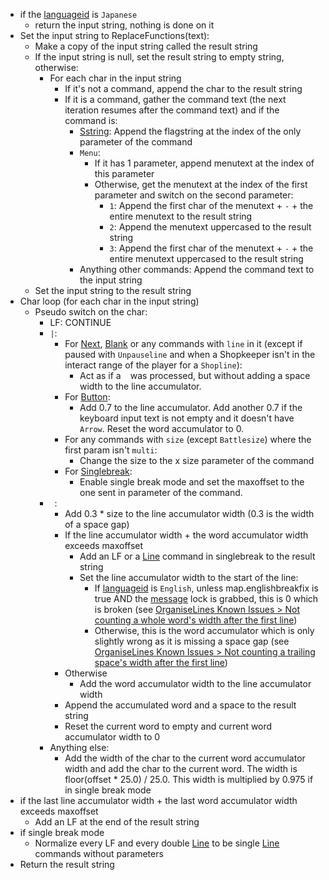 * if the [languageid](../../languageid.md) is `Japanese`
  * return the input string, nothing is done on it
* Set the input string to ReplaceFunctions(text):
  * Make a copy of the input string called the result string
  * If the input string is null, set the result string to empty string, otherwise:
    * For each char in the input string
      * If it's not a command, append the char to the result string
      * If it is a command, gather the command text (the next iteration resumes after the command text) and if the command is:
        * [Sstring](../../Commands/Individual%20commands/Sstring.md): Append the flagstring at the index of the only parameter of the command
        * `Menu`:
          * If it has 1 parameter, append menutext at the index of this parameter
          * Otherwise, get the menutext at the index of the first parameter and switch on the second parameter:
            * `1`: Append the first char of the menutext + `-` + the entire menutext to the result string
            * `2`: Append the menutext uppercased to the result string
            * `3`: Append the first char of the menutext + `-` + the entire menutext uppercased to the result string
        * Anything other commands: Append the command text to the input string 
  * Set the input string to the result string
* Char loop (for each char in the input string)
  * Pseudo switch on the char:
    * LF: CONTINUE
    * `|`:
      * For [Next](../../Commands/Individual%20commands/Next.md), [Blank](../../Commands/Individual%20commands/Blank.md) or any commands with `line` in it (except if paused with `Unpauseline` and when a Shopkeeper isn't in the interact range of the player for a `Shopline`):
        * Act as if a ` ` was processed, but without adding a space width to the line accumulator.
      * For [Button](../../Commands/Individual%20commands/Button.md):
        * Add 0.7 to the line accumulator. Add another 0.7 if the keyboard input text is not empty and it doesn't have `Arrow`. Reset the word accumulator to 0.
      * For any commands with `size` (except `Battlesize`) where the first param isn't `multi`:
        * Change the size to the x size parameter of the command
      * For [Singlebreak](../../Commands/Individual%20commands/Singlebreak.md):
        * Enable single break mode and set the maxoffset to the one sent in parameter of the command.
    * ` `: 
      * Add 0.3 * size to the line accumulator width (0.3 is the width of a space gap)
      * If the line accumulator width + the word accumulator width exceeds maxoffset
        * Add an LF or a [Line](../../Commands/Individual%20commands/Line.md) command in singlebreak to the result string
        * Set the line accumulator width to the start of the line:
          * If [languageid](../../languageid.md) is `English`, unless map.englishbreakfix is true AND the [message](../../Global%20vars%20used/message.md) lock is grabbed, this is 0 which is broken (see [OrganiseLines Known Issues > Not counting a whole word's width after the first line](OrganiseLines%20Known%20Issues.md#not-counting-a-whole-word-s-width-after-the-first-line))
          * Otherwise, this is the word accumulator which is only slightly wrong as it is missing a space gap (see [OrganiseLines Known Issues > Not counting a trailing space's width after the first line](OrganiseLines%20Known%20Issues.md#not-counting-a-trailing-space-s-width-after-the-first-line))
      * Otherwise
        * Add the word accumulator width to the line accumulator width
      * Append the accumulated word and a space to the result string
      * Reset the current word to empty and current word accumulator width to 0
    * Anything else:
      * Add the width of the char to the current word accumulator width and add the char to the current word. The width is floor(offset * 25.0) / 25.0. This width is multiplied by 0.975 if in single break mode
* if the last line accumulator width + the last word accumulator width exceeds maxoffset
  * Add an LF at the end of the result string
* if single break mode
  * Normalize every LF and every double [Line](../../Commands/Individual%20commands/Line.md) to be single [Line](../../Commands/Individual%20commands/Line.md) commands without parameters
* Return the result string
